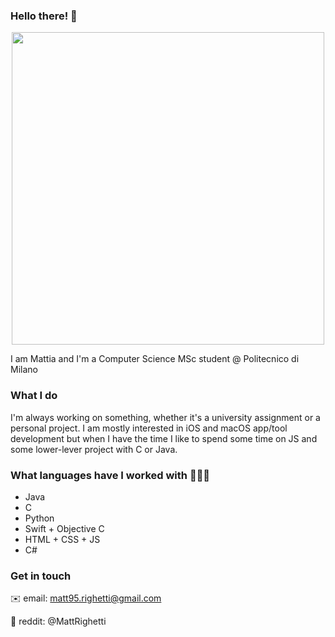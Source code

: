 ### Hello there! 👋
<p align="center">
<img src="https://images.unsplash.com/photo-1531297484001-80022131f5a1?ixlib=rb-1.2.1&ixid=eyJhcHBfaWQiOjEyMDd9&auto=format&fit=crop&w=2207&q=80" height="500px">
</p>
I am Mattia and I'm a Computer Science MSc student @ Politecnico di Milano

### What I do
I'm always working on something, whether it's a university assignment or a personal project.
I am mostly interested in iOS and macOS app/tool development but when I have the time I like to spend some time on JS and some lower-lever project with C or Java.

### What languages have I worked with 👨🏻‍💻
- Java
- C
- Python
- Swift + Objective C
- HTML + CSS + JS
- C#

### Get in touch
✉️ email: matt95.righetti@gmail.com

🤖 reddit: @MattRighetti
